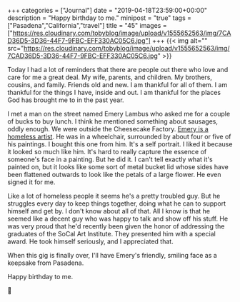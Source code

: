 +++
categories = ["Journal"]
date = "2019-04-18T23:59:00+00:00"
description = "Happy birthday to me."
minipost = "true"
tags = ["Pasadena","California","travel"]
title = "45"
images = ["https://res.cloudinary.com/tobyblog/image/upload/v1555652563/img/7CAD36D5-3D36-44F7-9FBC-EFF330AC05C6.jpg"]
+++
{{< img alt="" src="https://res.cloudinary.com/tobyblog/image/upload/v1555652563/img/7CAD36D5-3D36-44F7-9FBC-EFF330AC05C6.jpg" >}}

Today I had a lot of reminders that there are people out there who love and care for me a great deal. My wife, parents, and children. My brothers, cousins, and family. Friends old and new. I am thankful for all of them. I am thankful for the things I have, inside and out. I am thankful for the places God has brought me to in the past year. 

I met a man on the street named Emery Lambus who asked me for a couple of bucks to buy lunch. I think he mentioned something about sausages, oddly enough. We were outside the Cheesecake Factory. [Emery is a homeless artist](https://patch.com/california/santamonica/amp/25774040/you-can-fight-back-mental-illness). He was in a wheelchair, surrounded by about four or five of his paintings. I bought this one from him. It's a self portrait. I liked it because it looked so much like him. It's hard to really capture the essence of someone's face in a painting. But he did it. I can't tell exactly what it's painted on, but it looks like some sort of metal bucket lid whose sides have been flattened outwards to look like the petals of a large flower. He even signed it for me.

Like a lot of homeless people it seems he's a pretty troubled guy. But he struggles every day to keep things together, doing what he can to support himself and get by. I don't know about all of that. All I know is that he seemed like a decent guy who was happy to talk and show off his stuff. He was very proud that he'd recently been given the honor of addressing the graduates of the SoCal Art Institute. They presented him with a special award. He took himself seriously, and I appreciated that.

When this gig is finally over, I'll have Emery's friendly, smiling face as a keepsake from Pasadena. 

Happy birthday to me.

🎂
